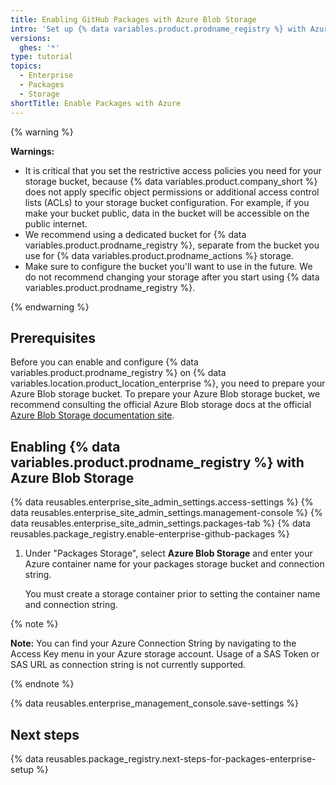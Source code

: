 ```yaml
---
title: Enabling GitHub Packages with Azure Blob Storage
intro: 'Set up {% data variables.product.prodname_registry %} with Azure Blob Storage as your external storage.'
versions:
  ghes: '*'
type: tutorial
topics:
  - Enterprise
  - Packages
  - Storage
shortTitle: Enable Packages with Azure
---
```


{% warning %}

**Warnings:**
- It is critical that you set the restrictive access policies you need for your storage bucket, because {% data variables.product.company_short %} does not apply specific object permissions or additional access control lists (ACLs) to your storage bucket configuration. For example, if you make your bucket public, data in the bucket will be accessible on the public internet.
- We recommend using a dedicated bucket for {% data variables.product.prodname_registry %}, separate from the bucket you use for {% data variables.product.prodname_actions %} storage.
- Make sure to configure the bucket you'll want to use in the future. We do not recommend changing your storage after you start using {% data variables.product.prodname_registry %}.

{% endwarning %}

## Prerequisites

Before you can enable and configure {% data variables.product.prodname_registry %} on {% data variables.location.product_location_enterprise %}, you need to prepare your Azure Blob storage bucket. To prepare your Azure Blob storage bucket, we recommend consulting the official Azure Blob storage docs at the official [Azure Blob Storage documentation site](https://docs.microsoft.com/en-us/azure/storage/blobs/).

## Enabling {% data variables.product.prodname_registry %} with Azure Blob Storage

{% data reusables.enterprise_site_admin_settings.access-settings %}
{% data reusables.enterprise_site_admin_settings.management-console %}
{% data reusables.enterprise_site_admin_settings.packages-tab %}
{% data reusables.package_registry.enable-enterprise-github-packages %}
1. Under "Packages Storage", select **Azure Blob Storage** and enter your Azure container name for your packages storage bucket and connection string.

   You must create a storage container prior to setting the container name and connection string.

  {% note %}

  **Note:** You can find your Azure Connection String by navigating to the Access Key menu in your Azure storage account.
  Usage of a SAS Token or SAS URL as connection string is not currently supported.

  {% endnote %}

{% data reusables.enterprise_management_console.save-settings %}

## Next steps

{% data reusables.package_registry.next-steps-for-packages-enterprise-setup %}
